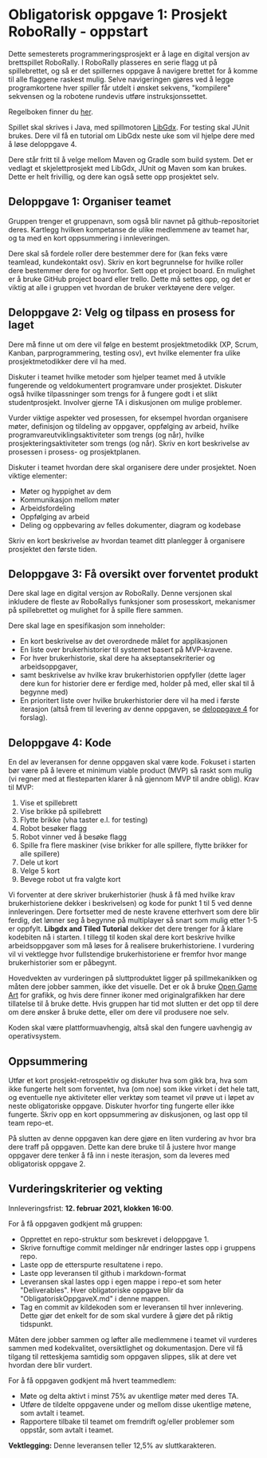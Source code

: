 # Obligatorisk oppgave 1: Prosjekt RoboRally - oppstart

Dette semesterets programmeringsprosjekt er å lage en digital versjon av
brettspillet RoboRally. I RoboRally plasseres en serie flagg ut på
spillebrettet, og så er det spillernes oppgave å navigere brettet for å komme
til alle flaggene raskest mulig. Selve navigeringen gjøres ved å legge
programkortene hver spiller får utdelt i ønsket sekvens, "kompilere" sekvensen
og la robotene rundevis utføre instruksjonssettet.

Regelboken finner du
[her](https://www.fgbradleys.com/rules/rules4/Robo%20Rally%20-%20rules.pdf).

Spillet skal skrives i Java, med spillmotoren [LibGdx](https://libgdx.badlogicgames.com/). For testing skal JUnit brukes. Dere vil få
en tutorial om LibGdx neste uke som vil hjelpe dere med å løse deloppgave 4.

Dere står fritt til å velge mellom Maven og Gradle som build system. Det er
vedlagt et skjelettprosjekt med LibGdx, JUnit og Maven som kan brukes. Dette er
helt frivillig, og dere kan også sette opp prosjektet selv.


## Deloppgave 1: Organiser teamet

Gruppen trenger et gruppenavn, som også blir navnet på github-repositoriet
deres. Kartlegg hvilken kompetanse de ulike medlemmene av teamet har, og ta med
en kort oppsummering i innleveringen.

Dere skal så fordele roller dere bestemmer dere for (kan feks være teamlead,
kundekontakt osv). Skriv en kort begrunnelse for hvilke roller dere bestemmer
dere for og hvorfor. Sett opp et project board. En mulighet er å bruke GitHub
project board eller trello. Dette må settes opp, og det er viktig at alle i
gruppen vet hvordan de bruker verktøyene dere velger.

## Deloppgave 2: Velg og tilpass en prosess for laget

Dere må finne ut om dere vil følge en bestemt prosjektmetodikk (XP, Scrum,
Kanban, parprogrammering, testing osv), evt hvilke elementer fra ulike
prosjektmetodikker dere vil ha med.

Diskuter i teamet hvilke metoder som hjelper teamet med å utvikle fungerende og
veldokumentert programvare under prosjektet. Diskuter også hvilke tilpassninger
som trengs for å fungere godt i et slikt studentprosjekt. Involver gjerne TA i
diskusjonen om mulige problemer.

Vurder viktige aspekter ved prosessen, for eksempel hvordan organisere møter,
definisjon og tildeling av oppgaver, oppfølging av arbeid, hvilke
programvareutviklingsaktiviteter som trengs (og når), hvilke
prosjekteringsaktiviteter som trengs (og når). Skriv en kort beskrivelse av
prosessen i prosess- og prosjektplanen.

Diskuter i teamet hvordan dere skal organisere dere under prosjektet. Noen viktige elementer:
* Møter og hyppighet av dem
* Kommunikasjon mellom møter
* Arbeidsfordeling
* Oppfølging av arbeid
* Deling og oppbevaring av felles dokumenter, diagram og kodebase

Skriv en kort beskrivelse av hvordan teamet ditt planlegger å organisere prosjektet den første tiden.

## Deloppgave 3: Få oversikt over forventet produkt

Dere skal lage en digital versjon av RoboRally. Denne versjonen skal inkludere
de fleste av RoboRallys funksjoner som prosesskort, mekanismer på spillebrettet
og mulighet for å spille flere sammen.

Dere skal lage en spesifikasjon som inneholder:
* En kort beskrivelse av det overordnede målet for applikasjonen
* En liste over brukerhistorier til systemet basert på MVP-kravene.
* For hver brukerhistorie, skal dere ha akseptansekriterier og arbeidsoppgaver,
* samt beskrivelse av hvilke krav brukerhistorien oppfyller (dette lager dere kun for historier dere er ferdige med, holder på med, eller skal til å begynne med)
* En prioritert liste over hvilke brukerhistorier dere vil ha med i første iterasjon (altså frem til levering av denne oppgaven, se [deloppgave 4](#deloppgave-4-kode) for forslag).

## Deloppgave 4: Kode

En del av leveransen for denne oppgaven skal være kode. Fokuset i starten bør
være på å levere et minimum viable product (MVP) så raskt som mulig (vi regner
med at flesteparten klarer å nå gjennom MVP til andre oblig). Krav til MVP:

1. Vise et spillebrett
2. Vise brikke på spillebrett
3. Flytte brikke (vha taster e.l. for testing)
4. Robot besøker flagg
5. Robot vinner ved å besøke flagg
6. Spille fra flere maskiner (vise brikker for alle spillere, flytte brikker for alle spillere)
7. Dele ut kort
8. Velge 5 kort
9. Bevege robot ut fra valgte kort

Vi forventer at dere skriver brukerhistorier (husk å få med hvilke krav
brukerhistoriene dekker i beskrivelsen) og kode for punkt 1 til 5 ved denne
innleveringen. Dere fortsetter med de neste kravene etterhvert som dere blir
ferdig, det lønner seg å begynne på multiplayer så snart som mulig etter 1-5 er
oppfylt. **Libgdx and Tiled Tutorial** dekker det dere trenger for å klare
kodebiten nå i starten. I tillegg til koden skal dere kort beskrive hvilke
arbeidsoppgaver som må løses for å realisere brukerhistoriene. I vurdering vil
vi vektlegge hvor fullstendige brukerhistoriene er fremfor hvor mange
brukerhistorier som er påbegynt.

Hovedvekten av vurderingen på sluttproduktet ligger på spillmekanikken og måten
dere jobber sammen, ikke det visuelle. Det er ok å bruke [Open Game
Art](https://opengameart.org/) for grafikk, og hvis dere finner ikoner med
originalgrafikken har dere tillatelse til å bruke dette. Hvis gruppen har tid
mot slutten er det opp til dere om dere ønsker å bruke dette, eller om dere vil
produsere noe selv.

Koden skal være plattformuavhengig, altså skal den fungere uavhengig av operativsystem.

## Oppsummering

Utfør et kort prosjekt-retrospektiv og diskuter hva som gikk bra, hva som ikke
fungerte helt som forventet, hva (om noe) som ikke virket i det hele tatt, og
eventuelle nye aktiviteter eller verktøy som teamet vil prøve ut i løpet av
neste obligatoriske oppgave. Diskuter hvorfor ting fungerte eller ikke fungerte.
Skriv opp en kort oppsummering av diskusjonen, og last opp til team repo-et.

På slutten av denne oppgaven kan dere gjøre en liten vurdering av hvor bra dere
traff på oppgaven. Dette kan dere bruke til å justere hvor mange oppgaver dere
tenker å få inn i neste iterasjon, som da leveres med obligatorisk oppgave 2.


## Vurderingskriterier og vekting

Innleveringsfrist: **12. februar 2021, klokken 16:00**. 

For å få oppgaven godkjent må gruppen:
* Opprettet en repo-struktur som beskrevet i deloppgave 1.
* Skrive fornuftige commit meldinger når endringer lastes opp i gruppens repo.
* Laste opp de etterspurte resultatene i repo.
* Laste opp leveransen til github i markdown-format
* Leveransen skal lastes opp i egen mappe i repo-et som heter "Deliverables". Hver obligatoriske oppgave blir da "ObligatoriskOppgaveX.md<nolink>" i denne mappen.
* Tag en commit av kildekoden som er leveransen til hver innlevering. Dette gjør det enkelt for de som skal vurdere å gjøre det på riktig tidspunkt.

Måten dere jobber sammen og løfter alle medlemmene i teamet vil vurderes sammen
med kodekvalitet, oversiktlighet og dokumentasjon. Dere vil få tilgang til
retteskjema samtidig som oppgaven slippes, slik at dere vet hvordan dere blir
vurdert. 

For å få oppgaven godkjent må hvert teammedlem:
* Møte og delta aktivt i minst 75% av ukentlige møter med deres TA.
* Utføre de tildelte oppgavene under og mellom disse ukentlige møtene, som avtalt i teamet.
* Rapportere tilbake til teamet om fremdrift og/eller problemer som oppstår, som avtalt i teamet.

**Vektlegging:** Denne leveransen teller 12,5% av sluttkarakteren.
